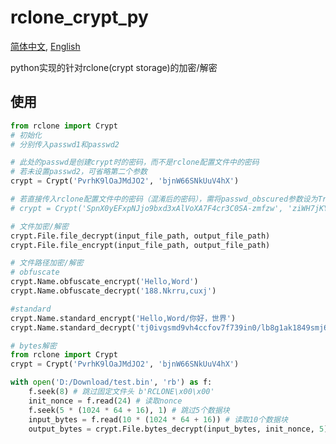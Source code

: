 # rclone_crypt_py

[简体中文](https://github.com/Ftbom/rclone_crypt_py/blob/main/README.md), [English](https://github.com/Ftbom/rclone_crypt_py/blob/main/README-en.md)

python实现的针对rclone(crypt storage)的加密/解密

## 使用

```python
from rclone import Crypt
# 初始化
# 分别传入passwd1和passwd2

# 此处的passwd是创建crypt时的密码，而不是rclone配置文件中的密码
# 若未设置passwd2，可省略第二个参数
crypt = Crypt('PvrhK9lOaJMdJO2', 'bjnW66SNkUuV4hX')

# 若直接传入rclone配置文件中的密码（混淆后的密码），需将passwd_obscured参数设为True
# crypt = Crypt('SpnX0yEFxpNJjo9bxd3xAlVoXA7F4cr3C0SA-zmfzw', 'ziWH7jKYerB6o5vHnaXAvISTguFD6ZFJFbhT3BlLVQ', True)

# 文件加密/解密
crypt.File.file_decrypt(input_file_path, output_file_path)
crypt.File.file_encrypt(input_file_path, output_file_path)

# 文件路径加密/解密
# obfuscate
crypt.Name.obfuscate_encrypt('Hello,Word')
crypt.Name.obfuscate_decrypt('188.Nkrru,cuxj')

#standard
crypt.Name.standard_encrypt('Hello,Word/你好，世界')
crypt.Name.standard_decrypt('tj0ivgsmd9vh4ccfov7f739in0/lb8g1ak1849smj6mlmpv2c5aio')
```

```python
# bytes解密
from rclone import Crypt
crypt = Crypt('PvrhK9lOaJMdJO2', 'bjnW66SNkUuV4hX')

with open('D:/Download/test.bin', 'rb') as f:
    f.seek(8) # 跳过固定文件头 b'RCLONE\x00\x00'
    init_nonce = f.read(24) # 读取nonce
    f.seek(5 * (1024 * 64 + 16), 1) # 跳过5个数据块
    input_bytes = f.read(10 * (1024 * 64 + 16)) # 读取10个数据块
    output_bytes = crypt.File.bytes_decrypt(input_bytes, init_nonce, 5) # 数据块解密
```
